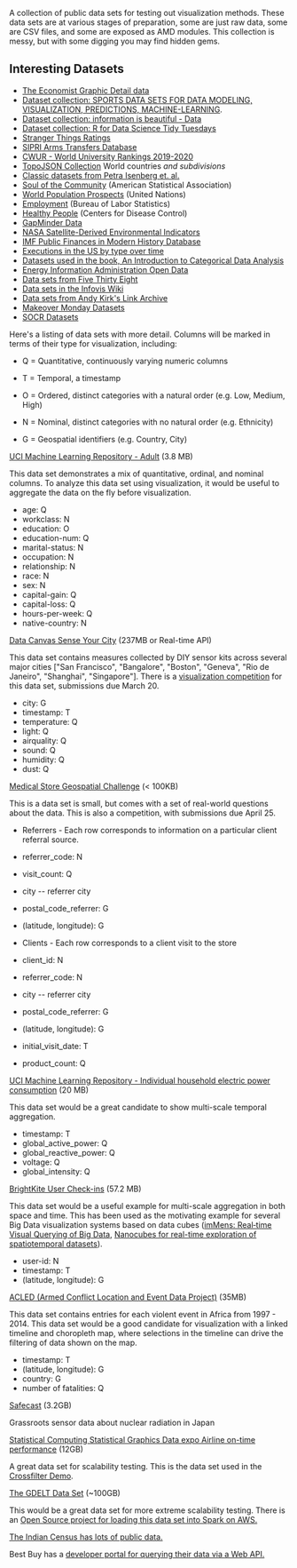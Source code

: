 A collection of public data sets for testing out visualization methods. These data sets are at various stages of preparation, some are just raw data, some are CSV files, and some are exposed as AMD modules. This collection is messy, but with some digging you may find hidden gems.

## Interesting Datasets

 * [The Economist Graphic Detail data](https://github.com/TheEconomist/graphic-detail-data)
 * [Dataset collection: SPORTS DATA SETS FOR DATA MODELING, VISUALIZATION, PREDICTIONS, MACHINE-LEARNING](https://sports-statistics.com/sports-statistics-datasets-for-research-modeling-predictions-machine-learning-ai/).
 * [Dataset collection: information is beautiful - Data](https://informationisbeautiful.net/data/)
 * [Dataset collection: R for Data Science Tidy Tuesdays](https://github.com/rfordatascience/tidytuesday)
 * [Stranger Things Ratings](https://data.world/priyankad0993/stranger-things-episode-ratings)
 * [SIPRI Arms Transfers Database](https://www.sipri.org/databases/armstransfers)
 * [CWUR - World University Rankings 2019-2020](https://cwur.org/2019-2020.php)
 * [TopoJSON Collection](https://bl.ocks.org/FrissAnalytics/a5b18dc15b73f34f92c7448cbb62c38e) World countries _and subdivisions_
 * [Classic datasets from Petra Isenberg et. al.](https://perso.telecom-paristech.fr/eagan/class/igr204/datasets)
 * [Soul of the Community](http://streaming.stat.iastate.edu/dataexpo/2013/) (American Statistical Association)
 * [World Population Prospects](http://esa.un.org/wpp/Excel-Data/population.htm) (United Nations)
 * [Employment](http://www.bls.gov/data/) (Bureau of Labor Statistics)
 * [Healthy People](http://visualizing.org/datasets/healthy-people-2010) (Centers for Disease Control)
 * [GapMinder Data](http://www.gapminder.org/data/)
 * [NASA Satellite-Derived Environmental Indicators](http://sedac.ciesin.columbia.edu/data/collection/sdei)
 * [IMF Public Finances in Modern History Database](http://www.imf.org/external/np/fad/histdb/)
 * [Executions in the US by type over time](http://www.deathpenaltyinfo.org/views-executions)
 * [Datasets used in the book, An Introduction to Categorical Data Analysis](http://lib.stat.cmu.edu/datasets/agresti)
 * [Energy Information Administration Open Data](http://www.eia.gov/beta/api/)
 * [Data sets from Five Thirty Eight](https://github.com/fivethirtyeight/data)
 * [Data sets in the Infovis Wiki](http://www.infovis-wiki.net/index.php?title=Data_Libraries)
 * [Data sets from Andy Kirk's Link Archive](http://www.visualisingdata.com/2017/02/archiving-collection-places-access-data/)
 * [Makeover Monday Datasets](http://www.makeovermonday.co.uk/data/)
 * [SOCR Datasets](http://wiki.socr.umich.edu/index.php/SOCR_Data)

Here's a listing of data sets with more detail. Columns will be marked in terms of their type for visualization, including:

*   Q = Quantitative, continuously varying numeric columns

*   T = Temporal, a timestamp

*   O = Ordered, distinct categories with a natural order (e.g. Low, Medium, High)
*   N = Nominal, distinct categories with no natural order (e.g. Ethnicity)

*   G = Geospatial identifiers (e.g. Country, City)

[UCI Machine Learning Repository - Adult](https://www.google.com/url?q=https%3A%2F%2Farchive.ics.uci.edu%2Fml%2Fdatasets%2FAdult&sa=D&sntz=1&usg=AFQjCNFwLJllpmdZIOWlRLLkk_9ZSNZKqQ) (3.8 MB)

This data set demonstrates a mix of quantitative, ordinal, and nominal columns. To analyze this data set using visualization, it would be useful to aggregate the data on the fly before visualization.

*   age: Q
*   workclass: N
*   education: O
*   education-num: Q
*   marital-status: N
*   occupation: N
*   relationship: N
*   race: N
*   sex: N
*   capital-gain: Q
*   capital-loss: Q
*   hours-per-week: Q
*   native-country: N

[Data Canvas Sense Your City](http://www.google.com/url?q=http%3A%2F%2Fmap.datacanvas.org%2F%23!%2Fdata&sa=D&sntz=1&usg=AFQjCNEedbSdH_mZV_v12HBhxd7Ul-NiMQ) (237MB or Real-time API)

This data set contains measures collected by DIY sensor kits across several major cities ["San Francisco", "Bangalore", "Boston", "Geneva", "Rio de Janeiro", "Shanghai", "Singapore"]. There is a [visualization competition](http://www.google.com/url?q=http%3A%2F%2Fdatacanvas.org%2Fsense-your-city%2F&sa=D&sntz=1&usg=AFQjCNHcWeFkvA6wD_oRnamXreEj450Bkg) for this data set, submissions due March 20.

*   city: G
*   timestamp: T
*   temperature: Q
*   light: Q
*   airquality: Q
*   sound: Q
*   humidity: Q
*   dust: Q

[Medical Store Geospatial Challenge](http://www.google.com/url?q=http%3A%2F%2Fdatabits.io%2Fchallenges%2Fmedical-store-geospatial-challenge&sa=D&sntz=1&usg=AFQjCNHB2oK5X8YZBVhgSRfNo2X6BJuMdg) (< 100KB)

This is a data set is small, but comes with a set of real-world questions about the data. This is also a competition, with submissions due April 25.

*   Referrers - Each row corresponds to information on a particular client referral source.

*   referrer_code: N
*   visit_count: Q
*   city -- referrer city
*   postal_code_referrer: G
*   (latitude, longitude): G

*   Clients - Each row corresponds to a client visit to the store

*   client_id: N
*   referrer_code: N
*   city -- referrer city
*   postal_code_referrer: G
*   (latitude, longitude): G
*   initial_visit_date: T
*   product_count: Q

[UCI Machine Learning Repository - Individual household electric power consumption](https://www.google.com/url?q=https%3A%2F%2Farchive.ics.uci.edu%2Fml%2Fdatasets%2FIndividual%2Bhousehold%2Belectric%2Bpower%2Bconsumption&sa=D&sntz=1&usg=AFQjCNFBoiSE5f5cpTXGFOOBD6GQfvC2Bw) (20 MB)

This data set would be a great candidate to show multi-scale temporal aggregation.

*   timestamp: T
*   global_active_power: Q
*   global_reactive_power: Q
*   voltage: Q
*   global_intensity: Q

[BrightKite User Check-ins](http://www.google.com/url?q=http%3A%2F%2Fsnap.stanford.edu%2Fdata%2Floc-brightkite.html&sa=D&sntz=1&usg=AFQjCNHyanzkA0OtOKyz0iT_ceGMUjnF6A) (57.2 MB)

This data set would be a useful example for multi-scale aggregation in both space and time. This has been used as the motivating example for several Big Data visualization systems based on data cubes ([imMens: Real‐time Visual Querying of Big Data](https://www.google.com/url?q=https%3A%2F%2Fidl.cs.washington.edu%2Ffiles%2F2013-imMens-EuroVis.pdf&sa=D&sntz=1&usg=AFQjCNH5qDFCuBGeAKXLiTYUXK5SJZI1VQ), [Nanocubes for real-time exploration of spatiotemporal datasets](http://www.google.com/url?q=http%3A%2F%2Fciteseerx.ist.psu.edu%2Fviewdoc%2Fdownload%3Fdoi%3D10.1.1.394.4736%26rep%3Drep1%26type%3Dpdf&sa=D&sntz=1&usg=AFQjCNG5VEnQssBSkU6xBjmUFo-pffWrYg)).

*   user-id: N
*   timestamp: T
*   (latitude, longitude): G

[ACLED (Armed Conflict Location and Event Data Project)](http://www.google.com/url?q=http%3A%2F%2Fwww.acleddata.com%2Fdata%2F&sa=D&sntz=1&usg=AFQjCNFV5lpcdVoD6nKJR-vXkKidw5XuPQ) (35MB)

This data set contains entries for each violent event in Africa from 1997 - 2014\. This data set would be a good candidate for visualization with a linked timeline and choropleth map, where selections in the timeline can drive the filtering of data shown on the map.

*   timestamp: T
*   (latitude, longitude): G
*   country: G
*   number of fatalities: Q

[Safecast](http://www.google.com/url?q=http%3A%2F%2Fblog.safecast.org%2Fdata%2F&sa=D&sntz=1&usg=AFQjCNHExG-991SfaAYOMkX_FMPGJFHpew) (3.2GB)

Grassroots sensor data about nuclear radiation in Japan

[Statistical Computing Statistical Graphics Data expo Airline on-time performance](http://www.google.com/url?q=http%3A%2F%2Fstat-computing.org%2Fdataexpo%2F2009%2F&sa=D&sntz=1&usg=AFQjCNGAAyzi1YJc-Xhkbtnw7bk8fY0MwA) (12GB)

A great data set for scalability testing. This is the data set used in the [Crossfilter Demo](http://www.google.com/url?q=http%3A%2F%2Fsquare.github.io%2Fcrossfilter%2F&sa=D&sntz=1&usg=AFQjCNH-caOpObkW654NYdXJxNYLmpkxCQ).

[The GDELT Data Set](http://www.google.com/url?q=http%3A%2F%2Fgdeltproject.org%2Fdata.html%23rawdatafiles&sa=D&sntz=1&usg=AFQjCNEpiEVGZcQX-U_ZZm8MlTL9oU6ZZg) (~100GB)

This would be a great data set for more extreme scalability testing. There is an [Open Source project for loading this data set into Spark on AWS.](https://www.google.com/url?q=https%3A%2F%2Fgithub.com%2Fvelvia%2Fspark-sql-gdelt&sa=D&sntz=1&usg=AFQjCNG766ALWSV8iNLjbQZd_CJnqK3spg)

[The Indian Census has lots of public data.](http://www.google.com/url?q=http%3A%2F%2Fwww.devinfo.org%2Findiacensus2011%2Flibraries%2Faspx%2FCatalog.aspx&sa=D&sntz=1&usg=AFQjCNFpZ93xLZHQvmkLq-4u38ymTPsDKw)

Best Buy has a [developer portal for querying their data via a Web API.](https://www.google.com/url?q=https%3A%2F%2Fdeveloper.bestbuy.com%2F&sa=D&sntz=1&usg=AFQjCNHeep1tEkODill37AcU-weTtkoDBw)
